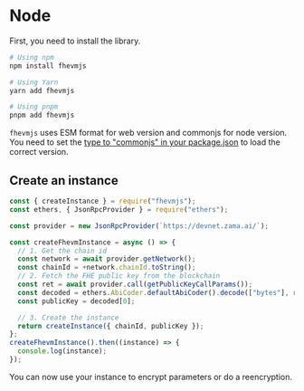 # Node

First, you need to install the library.

```bash
# Using npm
npm install fhevmjs

# Using Yarn
yarn add fhevmjs

# Using pnpm
pnpm add fhevmjs
```

`fhevmjs` uses ESM format for web version and commonjs for node version. You need to set the [type to "commonjs" in your package.json](https://nodejs.org/api/packages.html#type) to load the correct version.

## Create an instance

```javascript
const { createInstance } = require("fhevmjs");
const ethers, { JsonRpcProvider } = require("ethers");

const provider = new JsonRpcProvider(`https://devnet.zama.ai/`);

const createFhevmInstance = async () => {
  // 1. Get the chain id
  const network = await provider.getNetwork();
  const chainId = +network.chainId.toString();
  // 2. Fetch the FHE public key from the blockchain
  const ret = await provider.call(getPublicKeyCallParams());
  const decoded = ethers.AbiCoder.defaultAbiCoder().decode(["bytes"], ret);
  const publicKey = decoded[0];

  // 3. Create the instance
  return createInstance({ chainId, publicKey });
};
createFhevmInstance().then((instance) => {
  console.log(instance);
});
```

You can now use your instance to encrypt parameters or do a reencryption.
